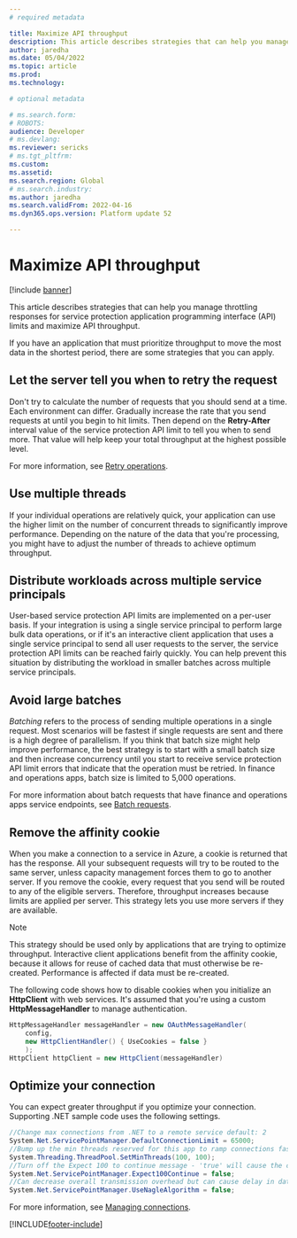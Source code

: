 ```yaml
---
# required metadata

title: Maximize API throughput
description: This article describes strategies that can help you manage throttling responses for service protection application programming interface (API) limits and maximize API throughput.
author: jaredha
ms.date: 05/04/2022
ms.topic: article
ms.prod: 
ms.technology: 

# optional metadata

# ms.search.form: 
# ROBOTS: 
audience: Developer
# ms.devlang: 
ms.reviewer: sericks
# ms.tgt_pltfrm: 
ms.custom: 
ms.assetid: 
ms.search.region: Global
# ms.search.industry: 
ms.author: jaredha
ms.search.validFrom: 2022-04-16
ms.dyn365.ops.version: Platform update 52

---
```


# Maximize API throughput

[!include [banner](../includes/banner.md)]

This article describes strategies that can help you manage throttling responses for service protection application programming interface (API) limits and maximize API throughput.

If you have an application that must prioritize throughput to move the most data in the shortest period, there are some strategies that you can apply.

## Let the server tell you when to retry the request

Don't try to calculate the number of requests that you should send at a time. Each environment can differ. Gradually increase the rate that you send requests at until you begin to hit limits. Then depend on the **Retry-After** interval value of the service protection API limit to tell you when to send more. That value will help keep your total throughput at the highest possible level. 

For more information, see [Retry operations](service-protection-retry-operations.md).

## Use multiple threads

If your individual operations are relatively quick, your application can use the higher limit on the number of concurrent threads to significantly improve performance. Depending on the nature of the data that you're processing, you might have to adjust the number of threads to achieve optimum throughput.

## Distribute workloads across multiple service principals

User-based service protection API limits are implemented on a per-user basis. If your integration is using a single service principal to perform large bulk data operations, or if it's an interactive client application that uses a single service principal to send all user requests to the server, the service protection API limits can be reached fairly quickly. You can help prevent this situation by distributing the workload in smaller batches across multiple service principals.

## Avoid large batches

*Batching* refers to the process of sending multiple operations in a single request. Most scenarios will be fastest if single requests are sent and there is a high degree of parallelism. If you think that batch size might help improve performance, the best strategy is to start with a small batch size and then increase concurrency until you start to receive service protection API limit errors that indicate that the operation must be retried. In finance and operations apps, batch size is limited to 5,000 operations.

For more information about batch requests that have finance and operations apps service endpoints, see [Batch requests](../data-entities/odata.md#batch-requests).

## Remove the affinity cookie

When you make a connection to a service in Azure, a cookie is returned that has the response. All your subsequent requests will try to be routed to the same server, unless capacity management forces them to go to another server. If you remove the cookie, every request that you send will be routed to any of the eligible servers. Therefore, throughput increases because limits are applied per server. This strategy lets you use more servers if they are available.

> [!NOTE]
> This strategy should be used only by applications that are trying to optimize throughput. Interactive client applications benefit from the affinity cookie, because it allows for reuse of cached data that must otherwise be re-created. Performance is affected if data must be re-created.

The following code shows how to disable cookies when you initialize an **HttpClient** with web services. It's assumed that you're using a custom **HttpMessageHandler** to manage authentication.

```C#
HttpMessageHandler messageHandler = new OAuthMessageHandler(
    config,
    new HttpClientHandler() { UseCookies = false }
    );
HttpClient httpClient = new HttpClient(messageHandler)
```

## Optimize your connection

You can expect greater throughput if you optimize your connection. Supporting .NET sample code uses the following settings.

```C#
//Change max connections from .NET to a remote service default: 2
System.Net.ServicePointManager.DefaultConnectionLimit = 65000;
//Bump up the min threads reserved for this app to ramp connections faster - minWorkerThreads defaults to 4, minIOCP defaults to 4 
System.Threading.ThreadPool.SetMinThreads(100, 100);
//Turn off the Expect 100 to continue message - 'true' will cause the caller to wait until it round-trip confirms a connection to the server 
System.Net.ServicePointManager.Expect100Continue = false;
//Can decrease overall transmission overhead but can cause delay in data packet arrival
System.Net.ServicePointManager.UseNagleAlgorithm = false;
```

For more information, see [Managing connections](/dotnet/framework/network-programming/managing-connections).

[!INCLUDE[footer-include](../../../includes/footer-banner.md)]

